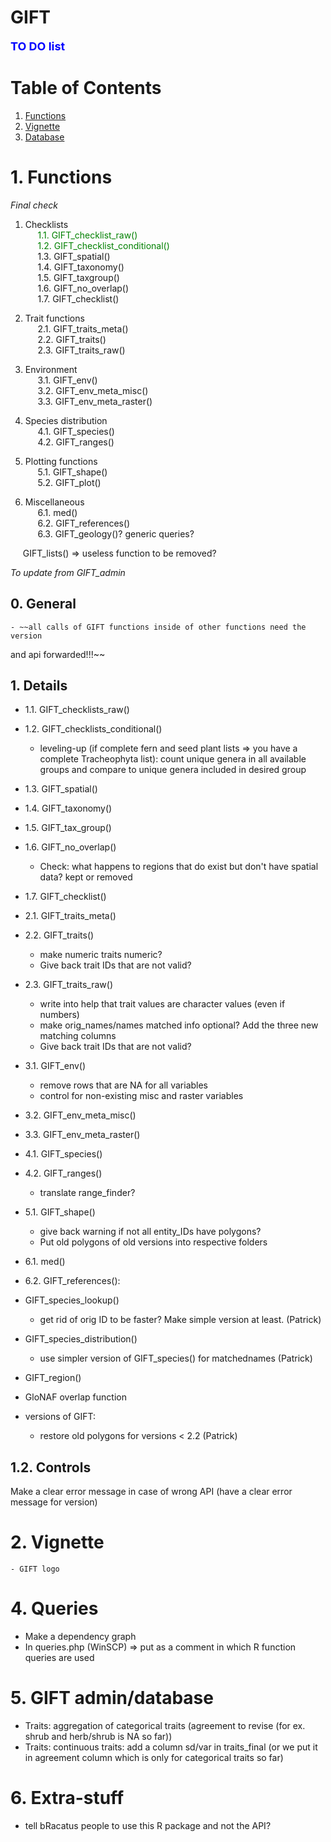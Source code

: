 # GIFT

**<span style="color:blue"><font size="4">TO DO list</span></font>**

# Table of Contents
1. [Functions](#functions)
2. [Vignette](#vignette)
3. [Database](#Database)

# 1. Functions

*Final check*  
1. Checklists  <br>
&nbsp;&nbsp;&nbsp;&nbsp; <span style="color:green">1.1. GIFT_checklist_raw()</span>  
&nbsp;&nbsp;&nbsp;&nbsp; <span style="color:green">1.2. GIFT_checklist_conditional()</span>   
&nbsp;&nbsp;&nbsp;&nbsp; 1.3. GIFT_spatial()  
&nbsp;&nbsp;&nbsp;&nbsp; 1.4. GIFT_taxonomy()   
&nbsp;&nbsp;&nbsp;&nbsp; 1.5. GIFT_taxgroup()  
&nbsp;&nbsp;&nbsp;&nbsp; 1.6. GIFT_no_overlap()  
&nbsp;&nbsp;&nbsp;&nbsp; 1.7. GIFT_checklist()  
  
2. Trait functions <br>
&nbsp;&nbsp;&nbsp;&nbsp; 2.1. GIFT_traits_meta()  
&nbsp;&nbsp;&nbsp;&nbsp; 2.2. GIFT_traits()  
&nbsp;&nbsp;&nbsp;&nbsp; 2.3. GIFT_traits_raw()  

3. Environment  
&nbsp;&nbsp;&nbsp;&nbsp; 3.1. GIFT_env()  
&nbsp;&nbsp;&nbsp;&nbsp; 3.2. GIFT_env_meta_misc()  
&nbsp;&nbsp;&nbsp;&nbsp; 3.3. GIFT_env_meta_raster()  

4. Species distribution  
&nbsp;&nbsp;&nbsp;&nbsp; 4.1. GIFT_species()  
&nbsp;&nbsp;&nbsp;&nbsp; 4.2. GIFT_ranges()  

5. Plotting functions  
&nbsp;&nbsp;&nbsp;&nbsp; 5.1. GIFT_shape()  
&nbsp;&nbsp;&nbsp;&nbsp; 5.2. GIFT_plot() 

6. Miscellaneous  
&nbsp;&nbsp;&nbsp;&nbsp; 6.1. med()  
&nbsp;&nbsp;&nbsp;&nbsp; 6.2. GIFT_references()  
&nbsp;&nbsp;&nbsp;&nbsp; 6.3. GIFT_geology()? generic queries?  

&nbsp;&nbsp;&nbsp;&nbsp; GIFT_lists() => useless function to be removed? 
  
*To update from GIFT_admin*<br>

## 0. General

    - ~~all calls of GIFT functions inside of other functions need the version
  and api forwarded!!!~~


## 1. Details
* 1.1. GIFT_checklists_raw()
    
* 1.2. GIFT_checklists_conditional()
    - leveling-up (if complete fern and seed plant lists => you have a complete Tracheophyta list): count unique genera in all available groups and compare to unique genera included in desired group

* 1.3. GIFT_spatial()

* 1.4. GIFT_taxonomy()  

* 1.5. GIFT_tax_group()

* 1.6. GIFT_no_overlap()
    - Check: what happens to regions that do exist but don't have spatial data? kept or removed
    
* 1.7. GIFT_checklist()

* 2.1. GIFT_traits_meta()

* 2.2. GIFT_traits()
    - make numeric traits numeric?
    - Give back trait IDs that are not valid?

* 2.3. GIFT_traits_raw()
    - write into help that trait values are character values (even if numbers)
    - make orig_names/names matched info optional? Add the three new matching columns
    - Give back trait IDs that are not valid?

* 3.1. GIFT_env()
    - remove rows that are NA for all variables
    - control for non-existing misc and raster variables
    
* 3.2. GIFT_env_meta_misc()    
    
* 3.3. GIFT_env_meta_raster()  

* 4.1. GIFT_species()

* 4.2. GIFT_ranges()
    - translate range_finder?

* 5.1. GIFT_shape()
    - give back warning if not all entity_IDs have polygons?
    - Put old polygons of old versions into respective folders
    
* 6.1. med()

* 6.2. GIFT_references():

* GIFT_species_lookup()
    - get rid of orig ID to be faster? Make simple version at least. (Patrick)

* GIFT_species_distribution()
    -  use simpler version of GIFT_species() for matchednames (Patrick)

* GIFT_region()

* GloNAF overlap function


* versions of GIFT:
    - restore old polygons for versions < 2.2 (Patrick)

## 1.2. Controls
Make a clear error message in case of wrong API (have a clear error message for version)

# 2. Vignette
    - GIFT logo
    
# 4. Queries
* Make a dependency graph
* In queries.php (WinSCP) => put as a comment in which R function queries are used

# 5. GIFT admin/database
* Traits: aggregation of categorical traits (agreement to revise (for ex. shrub and herb/shrub is NA so far))
* Traits: continuous traits: add a column sd/var in traits_final (or we put it in agreement column which is only for categorical traits so far)

# 6. Extra-stuff
* tell bRacatus people to use this R package and not the API?

